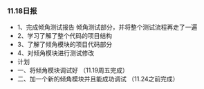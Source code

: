 ### 11.18日报

* 1、完成倾角测试报告 倾角测试部分，并将整个测试流程再走了一遍
* 2、学习了解了整个代码的项目结构
* 3、了解了倾角模块的项目代码部分
* 4、对倾角模块进行测试修改
* 计划
* 一、将倾角模块调试好   （11.19周五完成）
* 二、加一个新的倾角模块并且能成功调试 （11.24之前完成）
